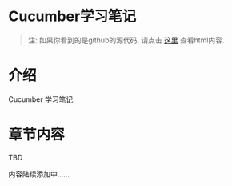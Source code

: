 Cucumber学习笔记
===========

> 注: 如果你看到的是github的源代码, 请点击 [这里](http://skyao.github.io/leaning-cucumber/) 查看html内容.

# 介绍

Cucumber 学习笔记.

# 章节内容

TBD

内容陆续添加中......

